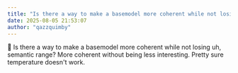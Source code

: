 ```yaml
---
title: "Is there a way to make a basemodel more coherent while not losing uh  semantic"
date: 2025-08-05 21:53:07
author: "qazzquimby"
---
```


💭 Is there a way to make a basemodel more coherent while not losing uh, semantic range? More coherent without being less interesting. Pretty sure temperature doesn't work.